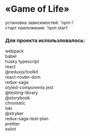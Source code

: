 # «Game of Life»

установка зависимостей: 'npm i'  
старт приложения: 'npm start'

### Для проекта использловалось:

webpack  
babel  
husky
typescript  
react  
@reduxjs/toolkit  
react-router-dom  
redux-saga  
styled-components
jest  
@testing-library  
@storybook  
chromatic  
loki  
@stryker  
redux-saga-test-plan  
prettier  
eslint
